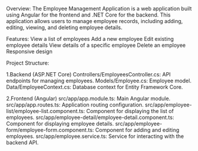 Overview:
The Employee Management Application is a web application built using Angular for the frontend and .NET Core for the backend. This application allows users to manage employee records, including adding, editing, viewing, and deleting employee details.

Features:
View a list of employees
Add a new employee
Edit existing employee details
View details of a specific employee
Delete an employee
Responsive design


Project Structure:

1.Backend (ASP.NET Core)
Controllers/EmployeesController.cs: API endpoints for managing employees.
Models/Employee.cs: Employee model.
Data/EmployeeContext.cs: Database context for Entity Framework Core.

2.Frontend (Angular)
src/app/app.module.ts: Main Angular module.
src/app/app.routes.ts: Application routing configuration.
src/app/employee-list/employee-list.component.ts: Component for displaying the list of employees.
src/app/employee-detail/employee-detail.component.ts: Component for displaying employee details.
src/app/employee-form/employee-form.component.ts: Component for adding and editing employees.
src/app/employee.service.ts: Service for interacting with the backend API.



